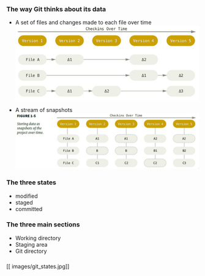 ### The way Git thinks about its data

- A set of files and changes made to each file over time
![](images/data_store_vcs.jpg)

- A stream of snapshots
![](images/data_store_git.jpg)


### The three states
- modified
- staged
- committed

### The three main sections
- Working directory
- Staging area
- Git directory

###

[[ images/git_states.jpg]] 
